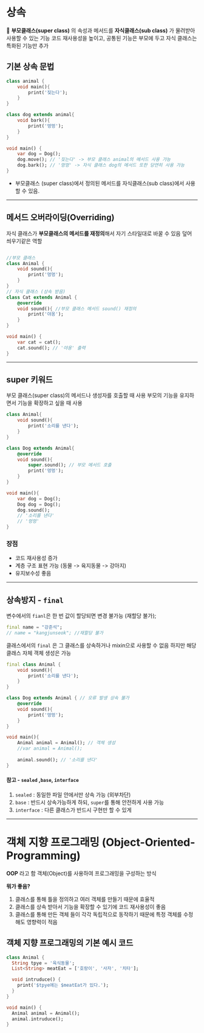 
# 상속

**부모클래스(super class)** 의 속성과 메서드를 **자식클래스(sub class)** 가 물려받아 사용할 수 있는 기능
코드 재사용성을 높이고, 공통된 기능은 부모에 두고 자식 클래스는 특화된 기능만 추가

## 기본 상속 문법
```dart
class animal {
	void main(){
		print('짖는다');
	}
}

class dog extends animal{
	void bark(){
		print('멍멍');
	}
}

void main() {
	var dog = Dog();
	dog.move(); // '짖는다' -> 부모 클래스 animal의 메서드 사용 가능
	dog.bark(); // '멍멍' -> 자식 클래스 dog의 메서드 또한 당연히 사용 가능
}
```
- 부모클래스 (super class)에서 정의된 메서드를 자식클래스(sub class)에서 사용 할 수 있음.

---

## 메서드 오버라이딩(Overriding)
자식 클래스가 **부모클래스의 메서드를 재정의**해서 자기 스타일대로 바꿀 수 있음
덮어 씌우기같은 역할

```dart

//부모 클래스
class Animal {
	void sound(){
		print('멍멍');	
	}
}
// 자식 클래스 (상속 받음)
class Cat extends Animal {
	@override 
	void sound(){ //부모 클래스 메서드 sound() 재정의
		print('야옹');
	}
}

void main() {
	var cat = cat();
	cat.sound(); // '야옹' 출력
}

```

---

## super 키워드
부모 클래스(super class)의 메서드나 생성자를 호출할 때 사용
부모의 기능을 유지하면서 기능을 확장하고 싶을 때 사용

```dart
class Animal{
	void sound(){
		print('소리를 낸다');
	}
}

class Dog extends Animal{
	@override
	void sound(){
		super.sound(); // 부모 메서드 호출
		print('멍멍');
	}
}

void main(){
	var dog = Dog();
	Dog dog = Dog();
	dog.sound();
	// '소리를 낸다'
	// '멍멍'
}
```

### 장점
- 코드 재사용성 증가
- 계층 구조 표현 가능 (동물 -> 육지동물 -> 강아지)
- 유지보수성 좋음
---

## 상속방지 - `final`

변수에서의 `fianl`은 한 번 값이 할당되면 변경 불가능 (재할당 불가);
```dart
final name = "강준석";
// name = "kangjunseok"; //재할당 불가
```

클래스에서의 `final` 은 그 클래스를 상속하거나 mixin으로 사용할 수 없음
하지만 해당 클래스 자체 객체 생성은 가능
```dart
final class Animal {
	void sound(){
		print('소리를 낸다');
	}
}

class Dog extends Animal { // 오류 발생 상속 불가
	@override
	void sound(){
		print('멍멍');
	}
}

void main(){
	Animal animal = Animal(); // 객체 생성
	//var animal = Animal();
	
	animal.sound(); // '소리를 낸다'
}
```

#### 참고 - `sealed` ,`base`, `interface`
1. `sealed` : 동일한 파일 안에서만 상속 가능 (외부차단)
2. `base` : 반드시 상속가능하게 하되, `super`를 통해 안전하게 사용 가능
3. `interface` : 다른 클래스가 반드시 구현만 할 수 있게

----

# 객체 지향 프로그래밍 (Object-Oriented-Programming)

**OOP** 라고 함
객체(Object)를 사용하여 프로그래밍을 구성하는 방식

**뭐가 좋음?**
1. 클래스를 통해 틀을 정의하고 여러 객체를 만들기 때문에 효율적
2. 클래스를 상속 받아서 기능을 확장할 수 있기에 코드 재사용성이 좋음
3. 클래스를 통해 만든 객체 들이 각각 독립적으로 동작하기 때문에 특정 객체를 수정해도 영향력이 적음

## 객체 지향 프로그래밍의 기본 예시 코드

```dart
class Animal {
  String tpye = '육식동물';
  List<String> meatEat = ['호랑이', '사자', '치타'];

  void intruduce() {
    print('$tpye에는 $meatEat가 있다.');
  }
}

void main() {
  Animal animal = Animal();
  animal.intruduce();
}

```


